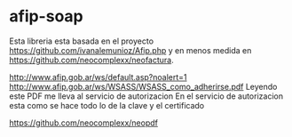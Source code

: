 # afip-soap

Esta libreria esta basada en el proyecto https://github.com/ivanalemunioz/Afip.php
y en menos medida en https://github.com/neocomplexx/neofactura. 

http://www.afip.gob.ar/ws/default.asp?noalert=1
http://www.afip.gob.ar/ws/WSASS/WSASS_como_adherirse.pdf
Leyendo este PDF me lleva al servicio de autorizacion
En el servicio de autorizacion esta como se hace todo lo de la clave y el certificado

https://github.com/neocomplexx/neopdf